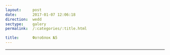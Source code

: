 ```yaml
---
layout:     post
date:       2017-01-07 12:06:18
direction:  wedd
sectype:    galery
permalink:  /:categories/:title.html

title:      Фотоблок №5
---
```


<section class="wedd_galery">                       
    <div id="fotoblock-5" class="owl-carousel owl-theme">
        <a href="#galery" class="item"><div class="img_inline" style="background-image: url(../images/wedd/5_1.jpg)"></div></a>
        <a href="#galery" class="item"><div class="img_inline" style="background-image: url(../images/wedd/5_2.jpg)"></div></a>
        <a href="#galery" class="item"><div class="img_inline" style="background-image: url(../images/wedd/5_3.jpg)"></div></a>
        <a href="#galery" class="item"><div class="img_inline" style="background-image: url(../images/wedd/5_4.jpg)"></div></a>
        <a href="#galery" class="item"><div class="img_inline" style="background-image: url(../images/wedd/5_5.jpg)"></div></a>
        <a href="#galery" class="item"><div class="img_inline" style="background-image: url(../images/wedd/5_6.jpg)"></div></a>
    </div>
    <div class="container">
        <hr class="style-wedd">
    </div>
</section>
